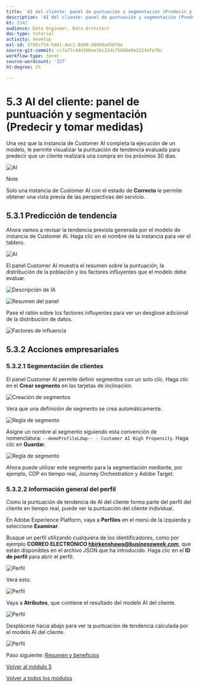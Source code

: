 ```yaml
---
title: 'AI del cliente: panel de puntuación y segmentación (Predecir y tomar medidas)'
description: 'AI del cliente: panel de puntuación y segmentación (Predecir y tomar medidas)'
kt: 5342
audience: Data Engineer, Data Architect
doc-type: tutorial
activity: develop
exl-id: 57d6c714-5d41-4ac1-8e60-3000da45b76e
source-git-commit: cc7a77c4dd380ae1bc23dc75608e8e2224dfe78c
workflow-type: tm+mt
source-wordcount: '327'
ht-degree: 2%

---
```


# 5.3 AI del cliente: panel de puntuación y segmentación (Predecir y tomar medidas)

Una vez que la instancia de Customer AI completa la ejecución de un modelo, le permite visualizar la puntuación de tendencia evaluada para predecir que un cliente realizará una compra en los próximos 30 días.

![AI](./images/caimodels.png)

>[!NOTE]
>
>Solo una instancia de Customer AI con el estado de **Correcto** le permite obtener una vista previa de las perspectivas del servicio.

## 5.3.1 Predicción de tendencia

Ahora vamos a revisar la tendencia prevista generada por el modelo de instancia de Customer AI. Haga clic en el nombre de la instancia para ver el tablero.

![AI](./images/caimodels1.png)

El panel Customer AI muestra el resumen sobre la puntuación, la distribución de la población y los factores influyentes que el modelo debe evaluar.

![Descripción de IA](./images/caidescription.png)

![Resumen del panel](./images/caidashboard.png)

Pase el ratón sobre los factores influyentes para ver un desglose adicional de la distribución de datos.

![Factores de influencia](./images/caiinfluencefactors.png)

## 5.3.2 Acciones empresariales

### 5.3.2.1 Segmentación de clientes

El panel Customer AI permite definir segmentos con un solo clic. Haga clic en el **Crear segmento** en las tarjetas de inclinación.

![Creación de segmentos](./images/caiinfluencefactors1.png)

Verá que una definición de segmento se crea automáticamente.

![Regla de segmento](./images/caicreatesegment.png)

Asigne un nombre al segmento siguiendo esta convención de nomenclatura: `--demoProfileLdap-- - Customer AI High Propensity`. Haga clic en **Guardar**.

![Regla de segmento](./images/caicreatesegment1.png)

Ahora puede utilizar este segmento para la segmentación mediante, por ejemplo, CDP en tiempo real, Journey Orchestration y Adobe Target.

### 5.3.2.2 Información general del perfil

Como la puntuación de tendencia de AI del cliente forma parte del perfil del cliente en tiempo real, puede ver la puntuación del cliente individual.

En Adobe Experience Platform, vaya a **Perfiles** en el menú de la izquierda y seleccione **Examinar**.

Busque un perfil utilizando cualquiera de los identificadores, como por ejemplo **CORREO ELECTRÓNICO hbirkenshawa@businessweek.com**, que están disponibles en el archivo JSON que ha introducido. Haga clic en el **ID de perfil** para abrir el perfil.

![Perfil](./images/profile1.png)

Verá esto:

![Perfil](./images/profile2.png)

Vaya a **Atributos**, que contiene el resultado del modelo AI del cliente.

![Perfil](./images/profile3.png)

Desplácese hacia abajo para ver la puntuación de tendencia calculada por el modelo AI del cliente.

![Perfil](./images/profile4.png)

Paso siguiente: [Resumen y beneficios](./summary.md)

[Volver al módulo 5](./intelligent-services.md)

[Volver a todos los módulos](./../../overview.md)

